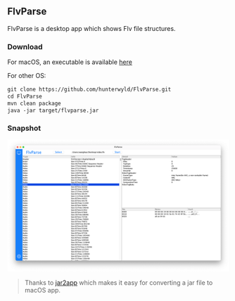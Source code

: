 ## FlvParse

FlvParse is a desktop app which shows Flv file structures.

### Download
For macOS, an executable is available [here](https://github.com/hunterwyld/FlvParse/releases/download/v1.0.0/FlvParse.app.zip)

For other OS:
```
git clone https://github.com/hunterwyld/FlvParse.git
cd FlvParse
mvn clean package
java -jar target/flvparse.jar
```

### Snapshot
![snapshot](etc/snapshot.png)

> Thanks to [jar2app](https://github.com/Jorl17/jar2app) which makes it easy for converting a jar file to macOS app.